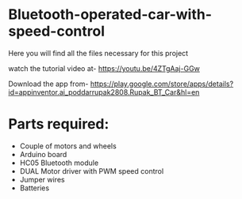 # Bluetooth-operated-car-with-speed-control
Here you will find all the files necessary for this project

watch the tutorial video at-
https://youtu.be/4ZTgAaj-GGw

Download the app from-
https://play.google.com/store/apps/details?id=appinventor.ai_poddarrupak2808.Rupak_BT_Car&hl=en

# Parts required:
- Couple of motors and wheels
- Arduino board
- HC05 Bluetooth module
- DUAL Motor driver with PWM speed control
- Jumper wires
- Batteries
